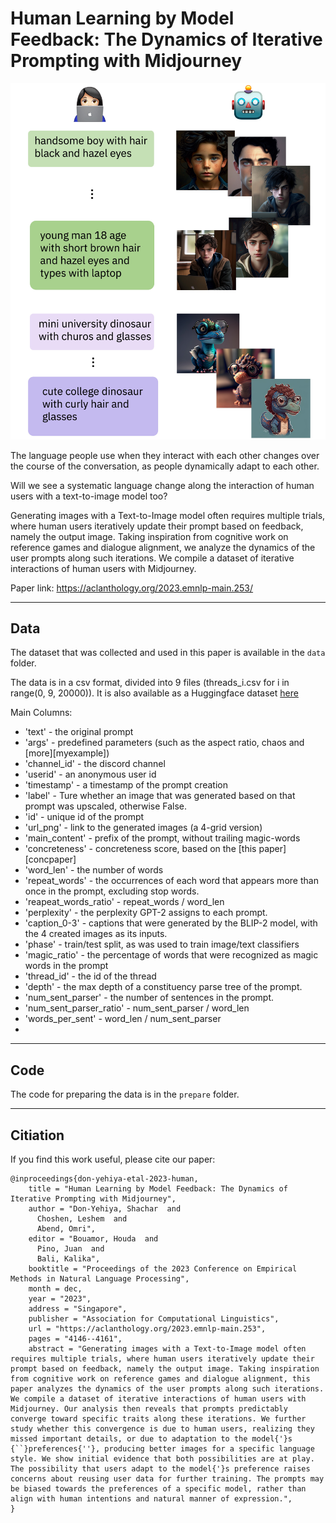 # Human Learning by Model Feedback: The Dynamics of Iterative Prompting with Midjourney

<p align="center">
  <img src="assets/fig_1.jpeg" width=512px>
</p>

The language people use when they interact with each other changes over the course of the conversation, as people dynamically adapt to each other. 

Will we see a systematic language change along the interaction of human users with a text-to-image model too? 

Generating images with a Text-to-Image model often requires multiple trials, where human users iteratively update their prompt based on feedback, namely the output image. Taking inspiration from cognitive work on reference games and dialogue alignment, we analyze the dynamics of the user prompts along such iterations. We compile a dataset of iterative interactions of human users with Midjourney. 

Paper link: https://aclanthology.org/2023.emnlp-main.253/

---

Data
---
The dataset that was collected and used in this paper is available in the `data` folder.

The data is in a csv format, divided into 9 files (threads_i.csv for i in range(0, 9, 20000)).
It is also available as a Huggingface dataset [here][hf_data]

[hf_data]: https://huggingface.co/datasets/shachardon/midjourney-threads "markdown huggingface_dataset"

Main Columns:
- 'text' - the original prompt
- 'args' - predefined parameters (such as the aspect ratio, chaos and [more][myexample])
- 'channel_id' - the discord channel
- 'userid' - an anonymous user id
- 'timestamp' - a timestamp of the prompt creation
- 'label' - Ture whether an image that was generated based on that prompt was upscaled, otherwise False.
- 'id' - unique id of the prompt
- 'url_png' - link to the generated images (a 4-grid version)
- 'main_content' - prefix of the prompt, without trailing magic-words
- 'concreteness' - concreteness score, based on the [this paper][concpaper] 
- 'word_len' - the number of words
- 'repeat_words' - the occurrences of each word that appears more than once in the prompt, excluding stop words.
- 'reapeat_words_ratio' - repeat_words / word_len
- 'perplexity' - the perplexity GPT-2 assigns to each prompt.
- 'caption_0-3' - captions that were generated by the BLIP-2 model, with the 4 created images as its inputs.
- 'phase' - train/test split, as was used to train image/text classifiers
- 'magic_ratio' - the percentage of words that were recognized as magic words in the prompt
- 'thread_id' - the id of the thread
- 'depth' - the max depth of a constituency parse tree of the prompt.
- 'num_sent_parser' - the number of sentences in the prompt.
- 'num_sent_parser_ratio' - num_sent_parser / word_len
- 'words_per_sent' - word_len / num_sent_parser
- 
---

Code
---
The code for preparing the data is in the `prepare` folder.

---

Citiation
---
If you find this work useful, please cite our paper:

```
@inproceedings{don-yehiya-etal-2023-human,
    title = "Human Learning by Model Feedback: The Dynamics of Iterative Prompting with Midjourney",
    author = "Don-Yehiya, Shachar  and
      Choshen, Leshem  and
      Abend, Omri",
    editor = "Bouamor, Houda  and
      Pino, Juan  and
      Bali, Kalika",
    booktitle = "Proceedings of the 2023 Conference on Empirical Methods in Natural Language Processing",
    month = dec,
    year = "2023",
    address = "Singapore",
    publisher = "Association for Computational Linguistics",
    url = "https://aclanthology.org/2023.emnlp-main.253",
    pages = "4146--4161",
    abstract = "Generating images with a Text-to-Image model often requires multiple trials, where human users iteratively update their prompt based on feedback, namely the output image. Taking inspiration from cognitive work on reference games and dialogue alignment, this paper analyzes the dynamics of the user prompts along such iterations. We compile a dataset of iterative interactions of human users with Midjourney. Our analysis then reveals that prompts predictably converge toward specific traits along these iterations. We further study whether this convergence is due to human users, realizing they missed important details, or due to adaptation to the model{'}s {``}preferences{''}, producing better images for a specific language style. We show initial evidence that both possibilities are at play. The possibility that users adapt to the model{'}s preference raises concerns about reusing user data for further training. The prompts may be biased towards the preferences of a specific model, rather than align with human intentions and natural manner of expression.",
}


